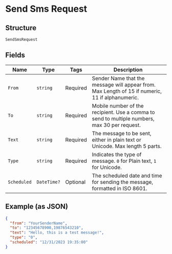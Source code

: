 
# Send Sms Request

## Structure

`SendSmsRequest`

## Fields

| Name | Type | Tags | Description |
|  --- | --- | --- | --- |
| `From` | `string` | Required | Sender Name that the message will appear from. Max Length of 15 if numeric, 11 if alphanumeric. |
| `To` | `string` | Required | Mobile number of the recipient. Use a comma to send to multiple numbers, max 30 per request. |
| `Text` | `string` | Required | The message to be sent, either in plain text or Unicode. Max length 5 parts. |
| `Type` | `string` | Required | Indicates the type of message. `0` for Plain text, `1` for Unicode. |
| `Scheduled` | `DateTime?` | Optional | The scheduled date and time for sending the message, formatted in ISO 8601. |

## Example (as JSON)

```json
{
  "from": "YourSenderName",
  "to": "12345678900,19876543210",
  "text": "Hello, this is a test message!",
  "type": "0",
  "scheduled": "12/31/2023 19:35:00"
}
```

